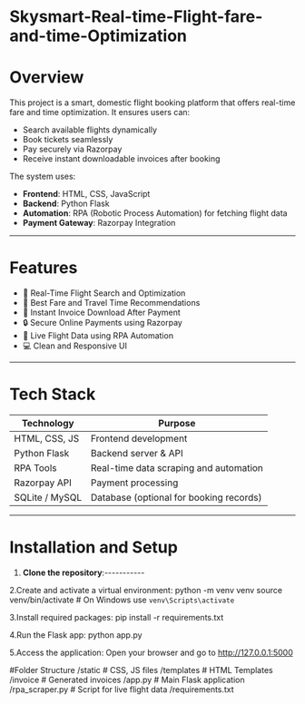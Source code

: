 # Skysmart-Real-time-Flight-fare-and-time-Optimization
# Overview
This project is a smart, domestic flight booking platform that offers real-time fare and time optimization. It ensures users can:
- Search available flights dynamically
- Book tickets seamlessly
- Pay securely via Razorpay
- Receive instant downloadable invoices after booking

The system uses:
- **Frontend**: HTML, CSS, JavaScript
- **Backend**: Python Flask
- **Automation**: RPA (Robotic Process Automation) for fetching flight data
- **Payment Gateway**: Razorpay Integration

---

# Features
- 🛫 Real-Time Flight Search and Optimization
- 🎯 Best Fare and Travel Time Recommendations
- 🧾 Instant Invoice Download After Payment
- 🔒 Secure Online Payments using Razorpay
- 🔄 Live Flight Data using RPA Automation
- 💻 Clean and Responsive UI

---

# Tech Stack
| Technology | Purpose |
|------------|---------|
| HTML, CSS, JS | Frontend development |
| Python Flask | Backend server & API |
| RPA Tools | Real-time data scraping and automation |
| Razorpay API | Payment processing |
| SQLite / MySQL | Database (optional for booking records) |

---

# Installation and Setup

1. **Clone the repository**:-----------

2.Create and activate a virtual environment:
python -m venv venv
source venv/bin/activate   # On Windows use `venv\Scripts\activate`

3.Install required packages:
pip install -r requirements.txt

4.Run the Flask app:
python app.py

5.Access the application: Open your browser and go to http://127.0.0.1:5000

#Folder Structure
/static         # CSS, JS files
/templates      # HTML Templates
/invoice        # Generated invoices
/app.py         # Main Flask application
/rpa_scraper.py # Script for live flight data
/requirements.txt


